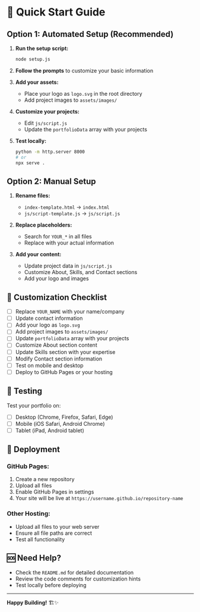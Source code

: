 # 🚀 Quick Start Guide

## Option 1: Automated Setup (Recommended)

1. **Run the setup script:**
   ```bash
   node setup.js
   ```

2. **Follow the prompts** to customize your basic information

3. **Add your assets:**
   - Place your logo as `logo.svg` in the root directory
   - Add project images to `assets/images/`

4. **Customize your projects:**
   - Edit `js/script.js`
   - Update the `portfolioData` array with your projects

5. **Test locally:**
   ```bash
   python -m http.server 8000
   # or
   npx serve .
   ```

## Option 2: Manual Setup

1. **Rename files:**
   - `index-template.html` → `index.html`
   - `js/script-template.js` → `js/script.js`

2. **Replace placeholders:**
   - Search for `YOUR_*` in all files
   - Replace with your actual information

3. **Add your content:**
   - Update project data in `js/script.js`
   - Customize About, Skills, and Contact sections
   - Add your logo and images

## 🎨 Customization Checklist

- [ ] Replace `YOUR_NAME` with your name/company
- [ ] Update contact information
- [ ] Add your logo as `logo.svg`
- [ ] Add project images to `assets/images/`
- [ ] Update `portfolioData` array with your projects
- [ ] Customize About section content
- [ ] Update Skills section with your expertise
- [ ] Modify Contact section information
- [ ] Test on mobile and desktop
- [ ] Deploy to GitHub Pages or your hosting

## 📱 Testing

Test your portfolio on:
- [ ] Desktop (Chrome, Firefox, Safari, Edge)
- [ ] Mobile (iOS Safari, Android Chrome)
- [ ] Tablet (iPad, Android tablet)

## 🚀 Deployment

### GitHub Pages:
1. Create a new repository
2. Upload all files
3. Enable GitHub Pages in settings
4. Your site will be live at `https://username.github.io/repository-name`

### Other Hosting:
- Upload all files to your web server
- Ensure all file paths are correct
- Test all functionality

## 🆘 Need Help?

- Check the `README.md` for detailed documentation
- Review the code comments for customization hints
- Test locally before deploying

---

**Happy Building!** 🏗️✨
